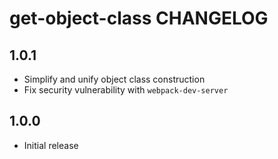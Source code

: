 # get-object-class CHANGELOG

## 1.0.1

- Simplify and unify object class construction
- Fix security vulnerability with `webpack-dev-server`

## 1.0.0

- Initial release
